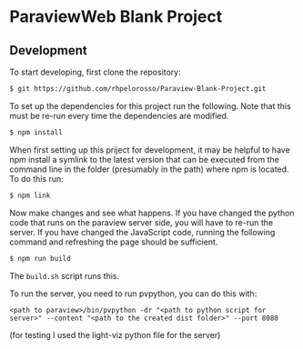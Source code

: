 # ParaviewWeb Blank Project

## Development

To start developing, first clone the repository:

```sh
$ git https://github.com/rhpelorosso/Paraview-Blank-Project.git
```

To set up the dependencies for this project run the following.  Note that this must be re-run every time
the dependencies are modified.

```sh
$ npm install
```

When first setting up this priject for development, it may be helpful to have npm
install a symlink to the latest version that can be executed from the command line
in the folder (presumably in the path) where npm is located.  To do this run:

```sh
$ npm link
```

Now make changes and see what happens.  If you have changed the python code
that runs on the paraview server side, you will have to re-run the server. If you have changed the JavaScript
code, running the following command and refreshing the page should be sufficient.

```sh
$ npm run build
```
The ``build.sh`` script runs this.

To run the server, you need to run pvpython, you can do this with:

```
<path to paraview>/bin/pvpython -dr "<path to python script for server>" --content "<path to the created dist folder>" --port 8080
````
(for testing I used the light-viz python file for the server)



